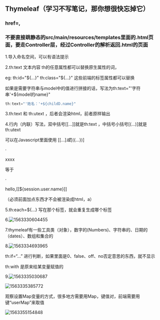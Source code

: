 ## Thymeleaf（学习不写笔记，那你想很快忘掉它）

### href=,  

### 不要直接跳静态的src/main/resources/templates里面的.html页面，要走Controller层，经过Controller的解析返回.html的页面

1.导入命名空间，可以有语法提示 <html lang="en" xmlns:th="http://www.thymeleaf.org">

2.th:text   文本内容        th的任意属性都可以替换原生属性的词，

eg:   th:id="${...}"   th:class="${...}"  这些前端的标签属性都可以替换

如果是需要字符串与model中的值进行拼接的话，写法为th:text="'字符串'+${model的name}"

```javascript
th:text="'姓名：'+${childD.name}"
```

3.th:text 和 th:utext ，后者会渲染html，前者原样输出

4.行内（内联）写法，双中括号[[...]]就是th:text  ，中括号小括号[(...)]就是th:utext

可以在Javascript<script th:inline="javascript"></script>里面使用 [[${...}]  或  [(${...})]

·<p th:text="'hello,'+${session.user.name}">xxxx</p>

等于

·<p>hello,[[${session.user.name}]]</p>

（必须前面加点东西才不会被渲染成html，a）

5.th:each=${...} 写在那个标签，就会重复生成哪个标签

6.![1563330604455](https://github.com/JUSTDOITdy/codingNote/blob/master/image/1563330604455.png)

7.thymeleaf有一些工具类（对象），数字的(Numbers)、字符串的、日期的（dates）、数组和集合的

8.![1563334693965](https://github.com/JUSTDOITdy/codingNote/blob/master/image/1563334693965.png)

th:if=“...”   进行判断，如果里面是0、false、off、no否定意思的东西，就不显示

th:with  是原来给某变量赋值的

9.![1563335030687](https://github.com/JUSTDOITdy/codingNote/blob/master/image/1563335030687.png)

![1563335385772](https://github.com/JUSTDOITdy/codingNote/blob/master/image/1563335385772.png)

观察设置Map变量的方式，很多地方需要用Map，键值对，前端需要用键“userMap”来取值

![1563355154848](https://github.com/JUSTDOITdy/codingNote/blob/master/image/1563355154848.png)
